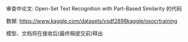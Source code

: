 审查中论文: Open-Set Text Recognition with Part-Based Similarity 的代码

数据: https://www.kaggle.com/datasets/vsdf2898kaggle/osocrtraining

模型、文档将在接收后(最终稿提交前)释出
